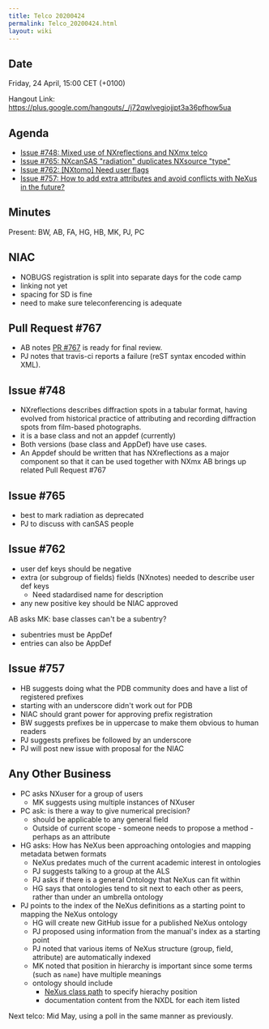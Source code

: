 ```yaml
---
title: Telco 20200424
permalink: Telco_20200424.html
layout: wiki
---
```


Date
----

Friday, 24 April, 15:00 CET (+0100)

<!-- end of autogeneration -->

Hangout Link:
<https://plus.google.com/hangouts/_/j72qwlvegiojjpt3a36pfhow5ua>

Agenda
------
   * [Issue #748: Mixed use of NXreflections and NXmx telco](https://github.com/nexusformat/definitions/issues/748)
   * [Issue #765: NXcanSAS "radiation" duplicates NXsource "type"](https://github.com/nexusformat/definitions/issues/765)
   * [Issue #762: [NXtomo] Need user flags](https://github.com/nexusformat/definitions/issues/762)
   * [Issue #757: How to add extra attributes and avoid conflicts with NeXus in the future?](https://github.com/nexusformat/definitions/issues/757)

Minutes
-------
Present: BW, AB, FA, HG, HB, MK, PJ, PC

NIAC
-----
   * NOBUGS registration is split into separate days for the code camp
   * linking not yet
   * spacing for SD is fine
   * need to make sure teleconferencing is adequate


Pull Request #767
-----------------
   * AB notes [PR #767](https://github.com/nexusformat/definitions/pull/767) is ready for final review.
   * PJ notes that travis-ci reports a failure (reST syntax encoded within XML).

Issue #748
----------
   * NXreflections describes diffraction spots in a tabular format, having evolved from historical practice of attributing and recording diffraction spots from film-based photographs.
   * it is a base class and not an appdef (currently)
   * Both versions (base class and AppDef) have use cases.
   * An Appdef should be written that has NXreflections as a major component so that it can be used together with NXmx
AB brings up related Pull Request #767

Issue #765
----------
   * best to mark radiation as deprecated
   * PJ to discuss with canSAS people
   
Issue #762
----------
   * user def keys should be negative
   * extra (or subgroup of fields) fields (NXnotes) needed to describe user def keys  
      * Need stadardised name for description
   * any new positive key should be NIAC approved
   
AB asks MK: base classes can't be a subentry?
   * subentries must be AppDef
   * entries can also be AppDef
   
Issue #757
----------
   * HB suggests doing what the PDB community does and have a list of registered prefixes
   * starting with an underscore didn't work out for PDB
   * NIAC should grant power for approving prefix registration
   * BW suggests prefixes be in uppercase to make them obvious to human readers
   * PJ suggests prefixes be followed by an underscore
   * PJ will post new issue with proposal for the NIAC


Any Other Business
---------------------

   * PC asks NXuser for a group of users
      * MK suggests using multiple instances of NXuser
   * PC ask: is there a way to give numerical precision?
      * should be applicable to any general field
      * Outside of current scope - someone needs to propose a method - perhaps as an attribute
   * HG asks: How has NeXus been approaching ontologies and mapping metadata betwen formats
      * NeXus predates much of the current academic interest in ontologies
      * PJ suggests talking to a group at the ALS
      * PJ asks if there is a general Ontology that NeXus can fit within
       * HG says that ontologies tend to sit next to each other as peers, rather than under an umbrella ontology
   * PJ points to the index of the NeXus definitions as a starting point to mapping the NeXus ontology
     * HG will create new GitHub issue for a published NeXus ontology
     * PJ proposed using information from the manual's index as a starting point
     * PJ noted that various items of NeXus structure (group, field, attribute) are automatically indexed
     * MK noted that position in hierarchy is important since some terms (such as `name`) have multiple meanings
     * ontology should include
       * [NeXus class path](https://manual.nexusformat.org/design.html#index-15) to specify hierachy position
       * documentation content from the NXDL for each item listed
    
 Next telco: Mid May, using a poll in the same manner as previously.
   
   
   
   
   




